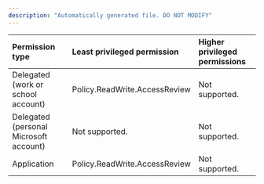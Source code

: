```yaml
---
description: "Automatically generated file. DO NOT MODIFY"
---
```


|Permission type|Least privileged permission|Higher privileged permissions|
|:---|:---|:---|
|Delegated (work or school account)|Policy.ReadWrite.AccessReview|Not supported.|
|Delegated (personal Microsoft account)|Not supported.|Not supported.|
|Application|Policy.ReadWrite.AccessReview|Not supported.|

